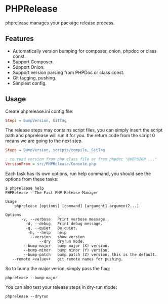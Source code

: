PHPRelease
==========

phprelease manages your package release process.

Features
---------

- Automatically version bumping for composer, onion, phpdoc or class const.
- Support Composer.
- Support Onion.
- Support version parsing from PHPDoc or class const.
- Git tagging, pushing.
- Simplest config.


Usage
-----

Create phprelease.ini config file:

```ini
Steps = BumpVersion, GitTag
```


The release steps may contains script files, you can simply insert the script path and 
phprelease will run it for you. the return code from the script 0 means we are 
going to the next step.

```ini
Steps = BumpVersion, scripts/compile, GitTag

; to read version from php class file or from phpdoc "@VERSION ..."
VersionFrom = src/PHPRelease/Console.php
```

Each task has its own options, run help command, you should see the options from these tasks:

    $ phprelease help
    PHPRelease - The Fast PHP Release Manager

    Usage
        phprelease [options] [command] [argument1 argument2...]

    Options
           -v, --verbose   Print verbose message.
             -d, --debug   Print debug message.
             -q, --quiet   Be quiet.
              -h, --help   help
               --version   show version
                   --dry   dryrun mode.
            --bump-major   bump major (X) version.
            --bump-minor   bump minor (Y) version.
            --bump-patch   bump patch (Z) version, this is the default.
       --remote <value>+   git remote names for pushing.


So to bump the major verion, simply pass the flag:

    phprelease --bump-major

You can also test your release steps in dry-run mode:

    phprelease --dryrun

